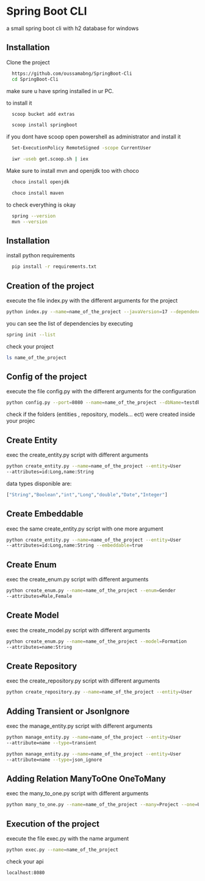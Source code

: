 
# Spring Boot CLI

a small spring boot cli with h2 database for windows



## Installation

Clone the project

```bash
  https://github.com/oussamabng/SpringBoot-Cli
  cd SpringBoot-Cli

```
make sure u have spring installed in ur PC.

to install it

```bash
  scoop bucket add extras
```
```bash
  scoop install springboot
```

if you dont have scoop open powershell as administrator and install it
```bash
  Set-ExecutionPolicy RemoteSigned -scope CurrentUser
```
```bash
  iwr -useb get.scoop.sh | iex
```
Make sure to install mvn and openjdk too with choco
```bash
  choco install openjdk
```
```bash
  choco install maven
```

to check everything is okay
```bash
  spring --version
  mvn --version
```
## Installation
install python requirements 
```bash
  pip install -r requirements.txt
```

## Creation of the project

execute the file index.py with the different arguments for the project

```bash
python index.py --name=name_of_the_project --javaVersion=17 --dependencies=data-rest,web,lombok,data-jpa,h2

```

you can see the list of dependencies by executing

```bash
spring init --list
```

check your project

```bash
ls name_of_the_project
```

## Config of the project
execute the file config.py with the different arguments for the configuration

```bash
python config.py --port=8080 --name=name_of_the_project --dbName=testdb

```


check if the folders (entities , repository, models... ect) were created inside your projec

## Create Entity

exec the create_entity.py script with different arguments

```bash
python create_entity.py --name=name_of_the_project --entity=User 
--attributes=id:Long,name:String
```

data types disponible are:
```bash
["String","Boolean","int","Long","double","Date","Integer"]
```

## Create Embeddable
exec the same create_entity.py script with one more argument
```bash
python create_entity.py --name=name_of_the_project --entity=User 
--attributes=id:Long,name:String --embeddable=true
```

## Create Enum
exec the create_enum.py script with different arguments
```bash
python create_enum.py --name=name_of_the_project --enum=Gender 
--attributes=Male,Female
```

## Create Model
exec the create_model.py script with different arguments
```bash
python create_enum.py --name=name_of_the_project --model=Formation 
--attributes=name:String
```
## Create Repository
exec the create_repository.py script with different arguments
```bash
python create_repository.py --name=name_of_the_project --entity=User
```
## Adding Transient or JsonIgnore
exec the manage_entity.py script with different arguments
```bash
python manage_entity.py --name=name_of_the_project --entity=User 
--attribute=name --type=transient
```
```bash
python manage_entity.py --name=name_of_the_project --entity=User 
--attribute=name --type=json_ignore
```
## Adding Relation ManyToOne OneToMany
exec the many_to_one.py script with different arguments
```bash
python many_to_one.py --name=name_of_the_project --many=Project --one=User --type=LAZY
```

## Execution of the project
execute the file exec.py with the name argument

```bash
python exec.py --name=name_of_the_project
```

check your api

```url
localhost:8080
```